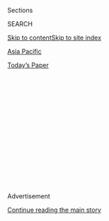 <div id="app">

<div>

<div>

<div>

<div class="NYTAppHideMasthead css-1q2w90k e1suatyy0">

<div class="section css-ui9rw0 e1suatyy2">

<div class="css-eph4ug er09x8g0">

<div class="css-6n7j50">

</div>

<span class="css-1dv1kvn">Sections</span>

<div class="css-10488qs">

<span class="css-1dv1kvn">SEARCH</span>

</div>

[Skip to content](#site-content)[Skip to site index](#site-index)

</div>

<div id="masthead-section-label" class="css-1wr3we4 eaxe0e00">

[Asia
Pacific](https://www.nytimes3xbfgragh.onion/section/world/asia)

</div>

<div class="css-10698na e1huz5gh0">

</div>

</div>

<div id="masthead-bar-one" class="section hasLinks css-15hmgas e1csuq9d3">

<div class="css-uqyvli e1csuq9d0">

</div>

<div class="css-1uqjmks e1csuq9d1">

</div>

<div class="css-9e9ivx">

[](https://myaccount.nytimes3xbfgragh.onion/auth/login?response_type=cookie&client_id=vi)

</div>

<div class="css-1bvtpon e1csuq9d2">

[Today’s
Paper](https://www.nytimes3xbfgragh.onion/section/todayspaper)

</div>

</div>

</div>

</div>

<div data-aria-hidden="false">

<div id="site-content" data-role="main">

<div>

<div class="css-1aor85t" style="opacity:0.000000001;z-index:-1;visibility:hidden">

<div class="css-1hqnpie">

<div class="css-epjblv">

<span class="css-17xtcya">[Asia
Pacific](/section/world/asia)</span><span class="css-x15j1o">|</span><span class="css-fwqvlz">Hong
Kong Is Keeping Pro-Democracy Candidates Out of Its
Election</span>

</div>

<div class="css-k008qs">

<div class="css-1iwv8en">

<span class="css-18z7m18"></span>

<div>

</div>

</div>

<span class="css-1n6z4y">https://nyti.ms/30cPrjv</span>

<div class="css-1705lsu">

<div class="css-4xjgmj">

<div class="css-4skfbu" data-role="toolbar" data-aria-label="Social Media Share buttons, Save button, and Comments Panel with current comment count" data-testid="share-tools">

  - 
  - 
  - 
  - 
    
    <div class="css-6n7j50">
    
    </div>

  - 
  - 

</div>

</div>

</div>

</div>

</div>

</div>

<div id="NYT_TOP_BANNER_REGION" class="css-13pd83m">

</div>

<div id="top-wrapper" class="css-1sy8kpn">

<div id="top-slug" class="css-l9onyx">

Advertisement

</div>

[Continue reading the main
story](#after-top)

<div class="ad top-wrapper" style="text-align:center;height:100%;display:block;min-height:250px">

<div id="top" class="place-ad" data-position="top" data-size-key="top">

</div>

</div>

<div id="after-top">

</div>

</div>

<div>

<div id="sponsor-wrapper" class="css-1hyfx7x">

<div id="sponsor-slug" class="css-19vbshk">

Supported by

</div>

[Continue reading the main
story](#after-sponsor)

<div id="sponsor" class="ad sponsor-wrapper" style="text-align:center;height:100%;display:block">

</div>

<div id="after-sponsor">

</div>

</div>

<div class="css-186x18t">

</div>

<div class="css-1vkm6nb ehdk2mb0">

# Hong Kong Is Keeping Pro-Democracy Candidates Out of Its Election

</div>

Twelve candidates, including several prominent democracy advocates, were
barred from an upcoming legislative election, and four activists were
arrested over online posts.

<div class="css-79elbk" data-testid="photoviewer-wrapper">

<div class="css-z3e15g" data-testid="photoviewer-wrapper-hidden">

</div>

<div class="css-1a48zt4 ehw59r15" data-testid="photoviewer-children">

![<span class="css-16f3y1r e13ogyst0" data-aria-hidden="true">Some Civic
Party members who were barred from the elections held a news conference
on Thursday. Three of them are sitting
lawmakers.</span><span class="css-cnj6d5 e1z0qqy90" itemprop="copyrightHolder"><span class="css-1ly73wi e1tej78p0">Credit...</span><span><span>Lam
Yik Fei for The New York
Times</span></span></span>](https://static01.graylady3jvrrxbe.onion/images/2020/07/30/world/30hongkong-arrests-1sub/merlin_175101765_3a087a89-e1a2-4ffc-ac68-03df3a0283b1-articleLarge.jpg?quality=75&auto=webp&disable=upscale)

</div>

</div>

<div class="css-18e8msd">

<div class="css-vp77d3 epjyd6m0">

<div class="css-1baulvz">

By [<span class="css-1baulvz" itemprop="name">Austin
Ramzy</span>](https://www.nytimes3xbfgragh.onion/by/austin-ramzy),
<span class="css-1baulvz" itemprop="name">Elaine Yu</span> and
[<span class="css-1baulvz last-byline" itemprop="name">Tiffany
May</span>](https://www.nytimes3xbfgragh.onion/by/tiffany-may)

</div>

</div>

  - 
    
    <div class="css-ld3wwf e16638kd2">
    
    July 29,
    2020
    
    </div>

  - 
    
    <div class="css-4xjgmj">
    
    <div class="css-d8bdto" data-role="toolbar" data-aria-label="Social Media Share buttons, Save button, and Comments Panel with current comment count" data-testid="share-tools">
    
      - 
      - 
      - 
      - 
        
        <div class="css-6n7j50">
        
        </div>
    
      - 
      - 
    
    </div>
    
    </div>

</div>

<div class="css-mdjrty">

[阅读简体中文版](https://cn.nytimes3xbfgragh.onion/china/20200730/hong-kong-arrests-security-law/ "Read in Simplified Chinese")[閱讀繁體中文版](https://cn.nytimes3xbfgragh.onion/china/20200730/hong-kong-arrests-security-law/zh-hant/ "Read in Traditional Chinese")

</div>

</div>

<div class="section meteredContent css-1r7ky0e" name="articleBody" itemprop="articleBody">

<div class="css-1fanzo5 StoryBodyCompanionColumn">

<div class="css-53u6y8">

HONG KONG — Weeks after the Chinese government imposed a new national
security law on Hong Kong, raising fears of a broader crackdown on the
semiautonomous territory, the city’s authorities have taken aggressive
steps against the pro-democracy opposition.

Officials on Thursday barred 12 candidates, including well-known
pro-democracy figures, from the September legislative election. The
disqualifications came a day after the police made what appeared to be
the first targeted arrests of four activists accused of posting
pro-independence messages online.

Local news outlets also reported that the government was considering
postponing the election by as much as a year because of the coronavirus
pandemic, though pro-democracy lawmakers argued it would be a naked
attempt to avoid a loss at the polls.

Opposition candidates said they had hoped to ride a wave of protests and
public discontent to electoral success on Sept. 6. But they had also
acknowledged the fear that the government would disqualify candidates on
the nebulous grounds that they would not uphold the Basic Law, the Hong
Kong Constitution.

</div>

</div>

<div class="css-1fanzo5 StoryBodyCompanionColumn">

<div class="css-53u6y8">

The candidates who said they were barred included Joshua Wong, a
prominent activist, and Gwyneth Ho, a former journalist, both of them
front-runners in an unofficial democratic primary this month. The list
also includes four sitting lawmakers, including members of the moderate,
pro-democracy Civic Party.

Beijing’s liaison office in Hong Kong said it supported the
disqualifications. The Hong Kong government said more could follow.

It also said in a
[statement](https://www.info.gov.hk/gia/general/202007/30/P2020073000481.htm)
that grounds for disqualification included advocating Hong Kong’s
independence or self-determination, soliciting intervention from foreign
governments, expressing an objection in principle to the national
security law Beijing imposed last month, or vowing to indiscriminately
vote against government proposals.

“The excuse they use is that I describe national security law as a
draconian law, which shows that I do not support this sweeping law,” Mr.
Wong, 23, [wrote on
Facebook](https://www.facebookcorewwwi.onion/joshuawongchifung/photos/a.313299448762570/3193915534034266/).
“Clearly, Beijing shows a total disregard for the will of the
Hongkongers, tramples upon the city’s last pillar of vanishing autonomy
and attempts to keep Hong Kong’s legislature under its firm grip.”

</div>

</div>

<div class="css-79elbk" data-testid="photoviewer-wrapper">

<div class="css-z3e15g" data-testid="photoviewer-wrapper-hidden">

</div>

<div class="css-1a48zt4 ehw59r15" data-testid="photoviewer-children">

![<span class="css-16f3y1r e13ogyst0" data-aria-hidden="true">Joshua
Wong, a prominent activist, was also barred from seeking
office. </span><span class="css-cnj6d5 e1z0qqy90" itemprop="copyrightHolder"><span class="css-1ly73wi e1tej78p0">Credit...</span><span>Vincent
Yu/Associated
Press</span></span>](https://static01.graylady3jvrrxbe.onion/images/2020/07/30/world/30hongkong-arrests-2/merlin_175101201_593b46d1-007b-47f1-9611-c029d40e3e3b-articleLarge.jpg?quality=75&auto=webp&disable=upscale)

</div>

</div>

<div class="css-1fanzo5 StoryBodyCompanionColumn">

<div class="css-53u6y8">

Disqualification letters sent to the pro-democracy lawmakers Alvin
Yeung, Dennis Kwok and Kenneth Leung said their calls for the U.S. to
impose sanctions on those responsible for rights abuses in Hong Kong
would violate the national security law.

</div>

</div>

<div class="css-1fanzo5 StoryBodyCompanionColumn">

<div class="css-53u6y8">

Mr. Yeung and Mr. Kwok said in their reply that their visit to New York
last August and a joint letter they sent in September to U.S. senators
took place months before the national security law took effect.

Though the security law could not be applied retroactively, election
officers said candidates’ past actions and remarks reflected their true
intentions.

Mr. Yeung’s disqualification letter also accused him of planning, along
with other members of the Civic Party, to “indiscriminately vote down”
government proposals. Under the Basic Law, the chief executive must call
for a new legislative election if the government cannot pass a budget.
If it happens again under a new legislature, the chief executive must
step down.

Eric Cheung, a law lecturer at the University of Hong Kong, said he
believed lawmakers had the constitutional right to block government
proposals and compel the leader to step down. He said the mass
disqualifications showed that Hong Kong was growing increasingly similar
to mainland China.

“According to the legal system in the mainland, one cannot openly oppose
the regime, which is considered to be beyond the limits of free speech,”
he said. “Only allowing certain people they find acceptable to run isn’t
a free election — it’s what totalitarian governments do.”

The disqualifications came on the heels of the arrests of four people
accused of publishing social media posts that called for the city to
become independent from China. The sweep on Wednesday was an early
indication that the authorities would strictly enforce the new law and
crack down on speech that was now considered
illegal.

</div>

</div>

<div class="css-79elbk" data-testid="photoviewer-wrapper">

<div class="css-z3e15g" data-testid="photoviewer-wrapper-hidden">

</div>

<div class="css-1a48zt4 ehw59r15" data-testid="photoviewer-children">

<div class="css-1xdhyk6 erfvjey0">

<span class="css-1ly73wi e1tej78p0">Image</span>

<div class="css-zjzyr8">

<div data-testid="lazyimage-container" style="height:256.4888888888889px">

</div>

</div>

</div>

<span class="css-16f3y1r e13ogyst0" data-aria-hidden="true">The
activists, who ranged in age from 16 to 21, were arrested on Wednesday
and accused of promoting
secession.</span><span class="css-cnj6d5 e1z0qqy90" itemprop="copyrightHolder"><span class="css-1ly73wi e1tej78p0">Credit...</span><span>Tyrone
Siu/Reuters</span></span>

</div>

</div>

<div class="css-1fanzo5 StoryBodyCompanionColumn">

<div class="css-53u6y8">

The police said the activists, three men and one woman whose ages range
from 16 to 21, were arrested in the New Territories area of Hong Kong
for the “publishing of content about secession, and inciting or abetting
others for the commission of secession.” Officers seized mobile phones,
computers and documents during the roundup.

Li Kwai-wah, a senior superintendent of the Hong Kong police’s new
national security department, said the arrests had been made after an
organization posted on social media about creating a new party to
promote Hong Kong independence. Its “declarations” referred to
establishing a “Hong Kong country” and using “all means” to achieve its
goals, Mr. Li said.

Mr. Li gave no further information about the organization or about the
four people arrested. He said the comments had been posted after the
security law took effect, but he would not say whether they had been
taken down or elaborate further on their content.

A political organization called Studentlocalism said its former
convener, Tony Chung, was among those arrested. When the national
security law took effect, the group said it had ended its operations in
Hong Kong but that some members would continue to work overseas.

The legislation came into force a month ago and gives the Chinese
government [broad new powers over the semiautonomous
territory](https://www.nytimes3xbfgragh.onion/2020/06/29/world/asia/china-hong-kong-security-law-rules.html?searchResultPosition=6).
The new law targets subversion, secession, terrorism and collusion with
foreign powers, and many of its clauses indicate they were written to
curb the protests. For a city that had generally had strong protections
for free speech, the legislation represented a drastic shift.

The law had already been cited in the arrests of about a dozen people
[during several demonstrations, including on
July 1,](https://www.nytimes3xbfgragh.onion/2020/07/01/world/asia/hong-kong-security-law-china.html?searchResultPosition=8)
the anniversary of Hong Kong’s return to Chinese control. Human rights
groups denounced those street arrests, saying they showed that the
authorities intended to use the new powers to clamp down on peaceful
activities. The Wednesday arrests, rights groups said, sent another
chilling message and raised concerns about a crackdown on activism and
political speech in Hong Kong.

</div>

</div>

<div class="css-1fanzo5 StoryBodyCompanionColumn">

<div class="css-53u6y8">

“The gross misuse of this draconian law makes clear that the aim is to
silence dissent, not protect national security,” said Sophie Richardson,
the China director for Human Rights Watch.

Under the new law, Chinese security agencies[can now operate openly in
Hong
Kong](https://www.nytimes3xbfgragh.onion/2020/07/02/world/asia/hong-kong-security-china.html?searchResultPosition=5).
But the Hong Kong police said the arrests had been carried out by its
own national security department.

Beijing imposed the security law after more than a year of large
protests in Hong Kong, many of which involved violent clashes with the
police. The protests were set off by a proposal to allow extraditions to
mainland China from Hong Kong, which is guaranteed its own legal system
under the terms of the former British colony’s return to Chinese rule in
1997.

The demonstrations evolved to encompass a range of issues, including the
police’s use of force and calls for expanding direct elections.

This month, more than 600,000 people participated in a primary for the
pro-democracy camp despite warnings from the government that it was
possibly illegal. That show of support followed [a landslide win for
opposition candidates in district council elections in
November](https://www.nytimes3xbfgragh.onion/2019/11/24/world/asia/hong-kong-election-results.html).

</div>

</div>

<div>

</div>

</div>

<div>

</div>

<div>

</div>

<div>

</div>

<div>

<div id="bottom-wrapper" class="css-1ede5it">

<div id="bottom-slug" class="css-l9onyx">

Advertisement

</div>

[Continue reading the main
story](#after-bottom)

<div id="bottom" class="ad bottom-wrapper" style="text-align:center;height:100%;display:block;min-height:90px">

</div>

<div id="after-bottom">

</div>

</div>

</div>

</div>

</div>

## Site Index

<div>

</div>

## Site Information Navigation

  - [© <span>2020</span> <span>The New York Times
    Company</span>](https://help.nytimes3xbfgragh.onion/hc/en-us/articles/115014792127-Copyright-notice)

<!-- end list -->

  - [NYTCo](https://www.nytco.com/)
  - [Contact
    Us](https://help.nytimes3xbfgragh.onion/hc/en-us/articles/115015385887-Contact-Us)
  - [Work with us](https://www.nytco.com/careers/)
  - [Advertise](https://nytmediakit.com/)
  - [T Brand Studio](http://www.tbrandstudio.com/)
  - [Your Ad
    Choices](https://www.nytimes3xbfgragh.onion/privacy/cookie-policy#how-do-i-manage-trackers)
  - [Privacy](https://www.nytimes3xbfgragh.onion/privacy)
  - [Terms of
    Service](https://help.nytimes3xbfgragh.onion/hc/en-us/articles/115014893428-Terms-of-service)
  - [Terms of
    Sale](https://help.nytimes3xbfgragh.onion/hc/en-us/articles/115014893968-Terms-of-sale)
  - [Site
    Map](https://spiderbites.nytimes3xbfgragh.onion)
  - [Help](https://help.nytimes3xbfgragh.onion/hc/en-us)
  - [Subscriptions](https://www.nytimes3xbfgragh.onion/subscription?campaignId=37WXW)

</div>

</div>

</div>

</div>
